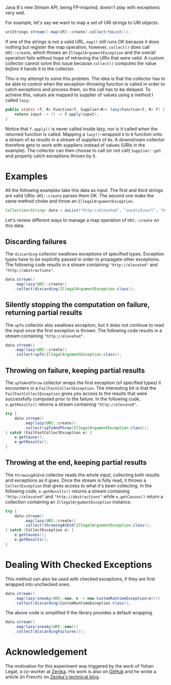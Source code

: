 Java 8's new Stream API, being FP-inspired, doesn't play with exceptions very well.

For example, let's say we want to map a set of URI strings to URI objects:

```java
uriStrings.stream().map(URI::create).collect(toList());
```

If one of the strings is not a valid URL, `map()` still runs OK because it does nothing but register the map operation,
however, `collect()` does call `URI::create`, which throws an `IllegalArgumentException` and the overall operation
fails without hope of retrieving the URIs that were valid. A custom collector cannot solve this issue because
`collect()` computes the value *before* it hands it to the collector.

This is my attempt to solve this problem. The idea is that the collector has to be able to
control when the exception-throwing function is called in order to catch exceptions and process them, so the call has
to be delayed. To achieve this, values are mapped to supplier of values using a method I called `lazy`:

```java
public static <T, R> Function<T, Supplier<R>> lazy(Function<T, R> f) {
    return input -> () -> f.apply(input);
}
```

Notice that `f.apply()` is never called inside lazy, nor is it called when the returned function is called. Mapping a
`lazy()`-wrapped `A` to `B` function onto a stream of `A`s results in a stream of suppliers of `B`s. A downstream
collector therefore gets to work with suppliers instead of values (URIs in the example). The collector can then choose
to call (or not call) `Supplier::get` and properly catch exceptions thrown by it.

# Examples

All the following examples take this data as input. The first and third strings are valid URIs: `URI::create` parses them OK. The second one make the same method choke and throw an `IllegalArgumentException`.

```java
Collection<String> data = asList("http://elevated", "invalid\nurl", "http://abstractions");
```

Let's review different ways to manage a map operation of `URI::create` on this data.

## Discarding failures

The `discarding` collector swallows exceptions of specified types. Exception types have to be explicitly passed in order to propagate other exceptions. The following code results in a stream containing `"http://elevated"` and `"http://abstractions"`.

```java
data.stream()
    .map(lazy(URI::create))
    .collect(discarding(IllegalArgumentException.class));
```

## Silently stopping the computation on failure, returning partial results

The `upTo` collector also swallows exception, but it does not continue to read the input once the first exception is thrown. The following code results in a stream containing `"http://elevated"`.

```java
data.stream()
    .map(lazy(URI::create))
    .collect(upTo(IllegalArgumentException.class));
```

## Throwing on failure, keeping partial results

The `upToAndThrow` collector wraps the first exception (of specified types) it encounters in a `FailFastCollectException`. The interesting bit is that the `FailFastCollectException` gives you access to the results that were successfully computed prior to the failure. In the following code, `e.getResults()` returns a stream containing `"http://elevated"`.

```java
try {
    data.stream()
        .map(lazy(URI::create))
        .collect(upToAndThrow(IllegalArgumentException.class));
} catch (FailFastCollectException e) {
    e.getCause();
    e.getResults();
}
```

## Throwing at the end, keeping partial results

The `throwingAtEnd` collector reads the whole input, collecting both results and exceptions as it goes. Once the stream is fully read, it throws a `CollectException` that gives access to what it's been collecting. In the following code, `e.getResults()` returns a stream containing `"http://elevated"` and `"http://abstractions"` while `e.getCauses()` return a collection containing an `IllegalArgumentException` instance.

```java
try {
    data.stream()
        .map(lazy(URI::create))
        .collect(throwingAtEnd(IllegalArgumentException.class));
} catch (CollectException e) {
    e.getCauses();
    e.getResults();
}
```

# Dealing With Checked Exceptions

This method can also be used with checked exceptions, if they are first wrapped into unchecked ones.

```java
data.stream()
    .map(lazy(sneaky(URI::new, e -> new CustomRuntimeException(e))))
    .collect(discarding(CustomRuntimeException.class));
```

The above code is simplified if the library provides a default wrapping.

```java
data.stream()
    .map(lazy(sneaky(URI::new)))
    .collect(discardingFailures());
```

# Acknowledgement

The motivation for this experiment was triggered by the work of Yohan Legat, a co-worker at 
[Zenika](http://zenika.com). His work is also on 
[GitHub](https://github.com/Zenika/Blogs/tree/master/20140214-Try) 
and he wrote a article (in French) on 
[Zenika's technical blog](http://blog.zenika.com/index.php?post/2014/02/19/Repenser-la-propagation-des-exceptions-avec-Java-8).
